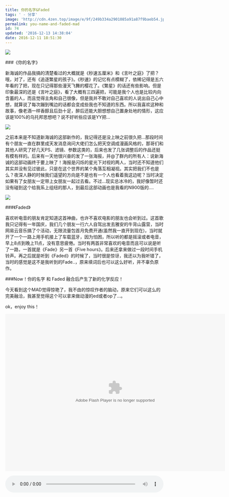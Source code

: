 ```yaml
---
title: 你的名字&Faded
tags: ' - 分享'
image: 'http://cdn.4zen.top/image/e/9f/249b334a2901085a91a87f9baeb54.jpg'
permalink: you-name-and-faded-mad
id: 74
updated: '2016-12-13 14:38:04'
date: 2016-12-11 18:51:30
---
```


![](http://cdn.4zen.top/image/4/7b/cd6952b8348cc77f10aa4291711aa.png)

###《你的名字》

新海诚的作品我搞的清楚看过的大概就是《秒速五厘米》和《言叶之庭》了把？哦，对了，还有《追逐繁星的孩子》。《秒速》的记忆有点模糊了，依稀记得是五六年看的了把，现在只记得那些漫天飞舞的樱花了。《繁星》的话还有些影响。但是印象最深的还是《言叶之庭》，看了大概有三四遍把，可能是我个人也是比较内向含蓄的人，而且觉得主角和自己很像，但是我并不敢对自己喜欢的人说出自己心中想，就算说了每次蹦到嘴边的话都会变成些我也不知道的东西。所以我喜欢这种和故事，像老酒一样香醇且后劲十足，醉后还能大胆想想自己置身处地的情形，这应该是100%的乌托邦思想吧？说不好听些应该是YY把...

![](http://cdn.4zen.top/image/1/d5/88eba50d64764db8e0bbf6b97c905.jpg)

之前本来是不知道新海诚的这部新作的，我记得还是没上映之前很久把...那段时间有个朋友一直在群里成天发消息询问大佬们怎么把天空调成漫画风格的，那哥们和其他人研究了好几天PS、滤镜、参数这类的，后来也发了几张调整后的作品还挺有模有样的。后来有一天他很兴奋的发了一张海报，并@了群内的所有人：说新海诚的这部动画终于要上映了！海报是闪烁的星光下对视的两人，当时还不知道他们其实并没有见过彼此，只是在这个世界的某个角落互相凝视。其实把我们不也是么？夜深人静的时候我们遥望的方向是不是也有一个人也看着我这边呢？当时决定如果有了女朋友一定带上女朋友一起过去看。不过...现实总冰冷的，我好像暂时还没有碰到这个给我系上组纽的那人，到最后这部动画也是我看的N900版的....

![](http://cdn.4zen.top/image/b/5e/7b32bc3a6afda63d0351aa74aa31d.jpg)

###《Faded》

喜欢听电音的朋友肯定知道这首神曲，也许不喜欢电影的朋友也会听到过。这首歌我只记得有一年国庆，我们几个朋友一行六人自驾出发去雅安的牛背山露营，当时网易云音乐搞了个活动，无限流量包首月免费开通(虽然我一直开到现在)，当时就开了一个一路上用手机接上了车载蓝牙，因为怕困，所以听的都是摇滚或者电音，早上8点到晚上11点，没有意思疲倦。当时有两首非常喜欢的电音而且可以说是听了一路，一首就是《Fade》另一首《Five hours》。后来还拿来做过一段时间手机铃声。再之后就是听到《Faded》的时候了，当时很是惊讶，我还以为我听错了，当时的感觉是这不是我听到的Fade..，原来填词后也可以这么好听，并不辜负原作。

###Now！你的名字 和 Faded 融合后产生了新的化学反应！

今天看到这个MAD觉得惊艳了，我不由的惊叹作者的脑动，原来它们可以这么的完美融洽，我甚至觉得这个可以拿来做动漫的ed或者op了...。

ok，enjoy this！

<embed height="500" width="700" quality="high" allowfullscreen="true" type="application/x-shockwave-flash" src="http://static.hdslb.com/miniloader.swf" flashvars="aid=7449411&page=1" pluginspage="http://www.adobe.com/shockwave/download/download.cgi?P1_Prod_Version=ShockwaveFlash"></embed>

<audio class="wp-audio-shortcode" id="artbgm" loop="1" preload="auto" style="width: 100%;" controls="controls" src="http://cdn.4zen.top/2187458480.mp3"></audio>
